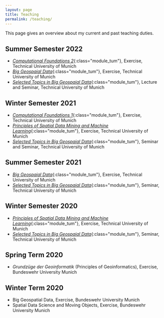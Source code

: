 ```yaml
---
layout: page
title: Teaching
permalink: /teaching/
---
```


<style>
.module_tum{
color: black
}
</style>

This page gives an overview about my current and past teaching duties.

## Summer Semester 2022
* [*Computational Foundations 2*](https://campus.tum.de/tumonline/pl/ui/$ctx/WBMODHB.wbShowMHBReadOnly?pKnotenNr=2663331&pOrgNr=51837){:class="module_tum"}, Exercise, Technical University of Munich
* [*Big Geospaial Data*](https://campus.tum.de/tumonline/pl/ui/$ctx/WBMODHB.wbShowMHBReadOnly?pKnotenNr=1845647&pOrgNr=51837){:class="module_tum"}, Exercise, Technical University of Munich
* [*Selected Topics in Big Geospaial Data*](https://campus.tum.de/tumonline/pl/ui/$ctx/WBMODHB.wbShowMHBReadOnly?pKnotenNr=2654853&pOrgNr=51837){:class="module_tum"}, Lecture and Seminar, Technical University of Munich

## Winter Semester 2021
* [*Computational Foundations 1*](https://campus.tum.de/tumonline/pl/ui/$ctx/WBMODHB.wbShowMHBReadOnly?pKnotenNr=2663301&pOrgNr=51837){:class="module_tum"}, Exercise, Technical University of Munich
* [*Principles of Spatial Data Mining and Machine Learning*](https://campus.tum.de/tumonline/pl/ui/$ctx/WBMODHB.wbShowMHBReadOnly?pKnotenNr=2654857&pOrgNr=51837){:class="module_tum"}, Exercise, Technical University of Munich
* [*Selected Topics in Big Geospaial Data*](https://campus.tum.de/tumonline/pl/ui/$ctx/WBMODHB.wbShowMHBReadOnly?pKnotenNr=2654853&pOrgNr=51837){:class="module_tum"}, Seminar and Seminar, Technical University of Munich

## Summer Semester 2021
* [*Big Geospaial Data*](https://campus.tum.de/tumonline/pl/ui/$ctx/WBMODHB.wbShowMHBReadOnly?pKnotenNr=1845647&pOrgNr=51837){:class="module_tum"}, Exercise, Technical University of Munich
* [*Selected Topics in Big Geospaial Data*](https://campus.tum.de/tumonline/pl/ui/$ctx/WBMODHB.wbShowMHBReadOnly?pKnotenNr=2654853&pOrgNr=51837){:class="module_tum"}, Seminar, Technical University of Munich

## Winter Semester 2020
* [*Principles of Spatial Data Mining and Machine Learning*](https://campus.tum.de/tumonline/pl/ui/$ctx/WBMODHB.wbShowMHBReadOnly?pKnotenNr=2654857&pOrgNr=51837){:class="module_tum"}, Exercise, Technical University of Munich
* [*Selected Topics in Big Geospaial Data*](https://campus.tum.de/tumonline/pl/ui/$ctx/WBMODHB.wbShowMHBReadOnly?pKnotenNr=2654853&pOrgNr=51837){:class="module_tum"}, Seminar, Technical University of Munich

## Spring Term 2020
* *Grundzüge der Geoinformatik* (Principles of Geoinformatics), Exercise, Bundeswehr University Munich

## Winter Term 2020
* Big Geospatial Data, Exercise, Bundeswehr University Munich
* Spatial Data Science and Moving Objects, Exercise, Bundeswehr University Munich